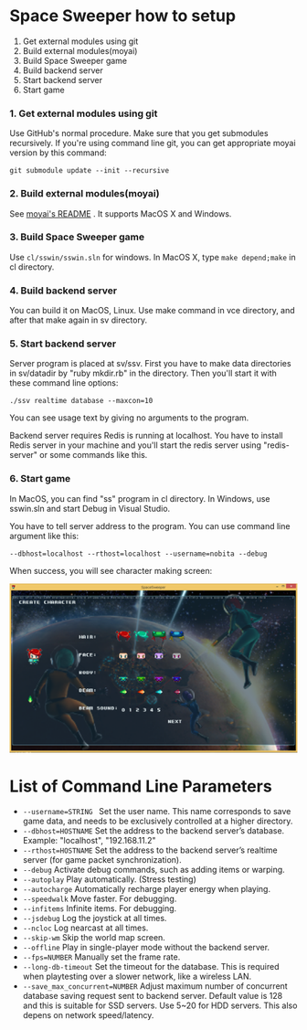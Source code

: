 Space Sweeper how to setup
====

1. Get external modules using git
2. Build external modules(moyai)
3. Build Space Sweeper game
4. Build backend server
5. Start backend server
6. Start game


### 1. Get external modules using git
Use GitHub's normal procedure. Make sure that you get submodules recursively.
If you're using command line git, you can get appropriate moyai version by this command:

~~~
git submodule update --init --recursive
~~~


### 2. Build external modules(moyai)
See [moyai's README](https://github.com/kengonakajima/moyai) . It supports MacOS X and Windows.

### 3. Build Space Sweeper game
Use ```cl/sswin/sswin.sln``` for windows.
In MacOS X, type ```make depend;make``` in cl directory.

### 4. Build backend server
You can build it on MacOS, Linux. Use make command in vce directory,
and after that make again in sv directory.

### 5. Start backend server
Server program is placed at sv/ssv.
First you have to make data directories in sv/datadir by "ruby mkdir.rb" in the directory.
Then you'll start it with these command line options:

~~~
./ssv realtime database --maxcon=10
~~~

You can see usage text by giving no arguments to the program.

Backend server requires Redis is running at localhost.
You have to install Redis server in your machine and you'll start the redis server
using "redis-server" or some commands like this.

### 6. Start game
In MacOS, you can find "ss" program in cl directory.
In Windows, use sswin.sln and start Debug in Visual Studio.

You have to tell server address to the program.
You can use command line argument like this:

~~~
--dbhost=localhost --rthost=localhost --username=nobita --debug
~~~

When success, you will see character making screen:

![SpaceSweeperCharMake](images/ss_charmake.png)



List of Command Line Parameters
====

- ```--username=STRING ```  Set the user name. This name corresponds to save game data, and needs to be exclusively controlled at a higher directory.
- ```--dbhost=HOSTNAME```  Set the address to the backend server’s database.
Example: "localhost", "192.168.11.2"
- ```--rthost=HOSTNAME``` Set the address to the backend server’s realtime server (for game packet synchronization).
- ```--debug``` Activate debug commands, such as adding items or warping.
- ```--autoplay``` Play automatically. (Stress testing)
- ```--autocharge``` Automatically recharge player energy when playing.
- ```--speedwalk```  Move faster. For debugging.
- ```--infitems``` Infinite items. For debugging.
- ```--jsdebug```  Log the joystick at all times.
- ```--ncloc``` Log nearcast at all times.
- ```--skip-wm``` Skip the world map screen.
- ```--offline``` Play in single-player mode without the backend server.
- ```--fps=NUMBER``` Manually set the frame rate.
- ```--long-db-timeout``` Set the timeout for the database. This is required when playtesting over a slower network, like a wireless LAN.
- ```--save_max_concurrent=NUMBER``` Adjust maximum number of concurrent database saving request sent to backend server. Default value is 128 and this is suitable for SSD servers. Use 5~20 for HDD servers. This also depens on network speed/latency.




















